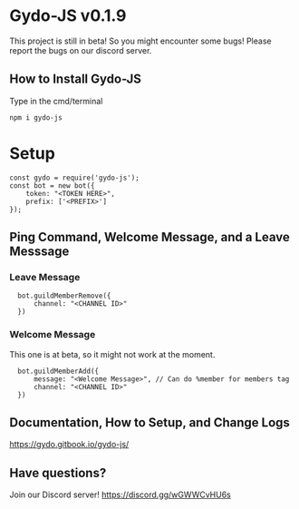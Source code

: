 # Gydo-JS v0.1.9

This project is still in beta! So you might encounter some bugs! Please report the bugs on our discord server.

## How to Install Gydo-JS

Type in the cmd/terminal

`
npm i gydo-js
`

# Setup

```
const gydo = require('gydo-js');
const bot = new bot({
    token: "<TOKEN HERE>",
    prefix: ['<PREFIX>']
});
```

## Ping Command, Welcome Message, and a Leave Messsage

### Leave Message

```
  bot.guildMemberRemove({
      channel: "<CHANNEL ID>"
  })
```

### Welcome Message

This one is at beta, so it might not work at the moment.

```
  bot.guildMemberAdd({
      message: "<Welcome Message>", // Can do %member for members tag
      channel: "<CHANNEL ID>"
  })
```

## Documentation, How to Setup, and Change Logs
https://gydo.gitbook.io/gydo-js/



## Have questions?
Join our Discord server!
https://discord.gg/wGWWCvHU6s
